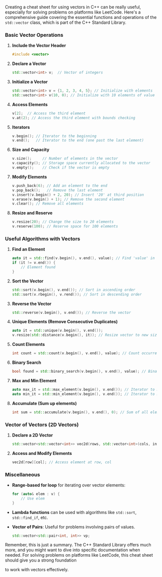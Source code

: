 Creating a cheat sheet for using vectors in C++ can be really useful, especially for solving problems on platforms like LeetCode. Here's a comprehensive guide covering the essential functions and operations of the `std::vector` class, which is part of the C++ Standard Library.

### Basic Vector Operations

1. **Include the Vector Header**
   ```cpp
   #include <vector>
   ```

2. **Declare a Vector**
   ```cpp
   std::vector<int> v;  // Vector of integers
   ```

3. **Initialize a Vector**
   ```cpp
   std::vector<int> v = {1, 2, 3, 4, 5}; // Initialize with elements
   std::vector<int> v(10, 0); // Initialize with 10 elements of value 0
   ```

4. **Access Elements**
   ```cpp
   v[2];  // Access the third element
   v.at(2); // Access the third element with bounds checking
   ```

5. **Iterators**
   ```cpp
   v.begin(); // Iterator to the beginning
   v.end();   // Iterator to the end (one past the last element)
   ```

6. **Size and Capacity**
   ```cpp
   v.size();     // Number of elements in the vector
   v.capacity(); // Storage space currently allocated to the vector
   v.empty();    // Check if the vector is empty
   ```

7. **Modify Elements**
   ```cpp
   v.push_back(6); // Add an element to the end
   v.pop_back();   // Remove the last element
   v.insert(v.begin() + 2, 20); // Insert '20' at third position
   v.erase(v.begin() + 1); // Remove the second element
   v.clear(); // Remove all elements
   ```

8. **Resize and Reserve**
   ```cpp
   v.resize(20); // Change the size to 20 elements
   v.reserve(100); // Reserve space for 100 elements
   ```

### Useful Algorithms with Vectors

1. **Find an Element**
   ```cpp
   auto it = std::find(v.begin(), v.end(), value); // Find 'value' in vector
   if (it != v.end()) {
       // Element found
   }
   ```

2. **Sort the Vector**
   ```cpp
   std::sort(v.begin(), v.end()); // Sort in ascending order
   std::sort(v.rbegin(), v.rend()); // Sort in descending order
   ```

3. **Reverse the Vector**
   ```cpp
   std::reverse(v.begin(), v.end()); // Reverse the vector
   ```

4. **Unique Elements (Remove Consecutive Duplicates)**
   ```cpp
   auto it = std::unique(v.begin(), v.end());
   v.resize(std::distance(v.begin(), it)); // Resize vector to new size
   ```

5. **Count Elements**
   ```cpp
   int count = std::count(v.begin(), v.end(), value); // Count occurrences of 'value'
   ```

6. **Binary Search**
   ```cpp
   bool found = std::binary_search(v.begin(), v.end(), value); // Binary search for 'value'
   ```

7. **Max and Min Element**
   ```cpp
   auto max_it = std::max_element(v.begin(), v.end()); // Iterator to max element
   auto min_it = std::min_element(v.begin(), v.end()); // Iterator to min element
   ```

8. **Accumulate (Sum up elements)**
   ```cpp
   int sum = std::accumulate(v.begin(), v.end(), 0); // Sum of all elements
   ```

### Vector of Vectors (2D Vectors)
1. **Declare a 2D Vector**
   ```cpp
   std::vector<std::vector<int>> vec2d(rows, std::vector<int>(cols, initialValue));
   ```

2. **Access and Modify Elements**
   ```cpp
   vec2d[row][col]; // Access element at row, col
   ```

### Miscellaneous
- **Range-based for loop** for iterating over vector elements:
  ```cpp
  for (auto& elem : v) {
      // Use elem
  }
  ```

- **Lambda functions** can be used with algorithms like `std::sort`, `std::find_if`, etc.

- **Vector of Pairs**: Useful for problems involving pairs of values.
  ```cpp
  std::vector<std::pair<int, int>> vp;
  ```

Remember, this is just a summary. The C++ Standard Library offers much more, and you might want to dive into specific documentation when needed. For solving problems on platforms like LeetCode, this cheat sheet should give you a strong foundation

 to work with vectors effectively.
